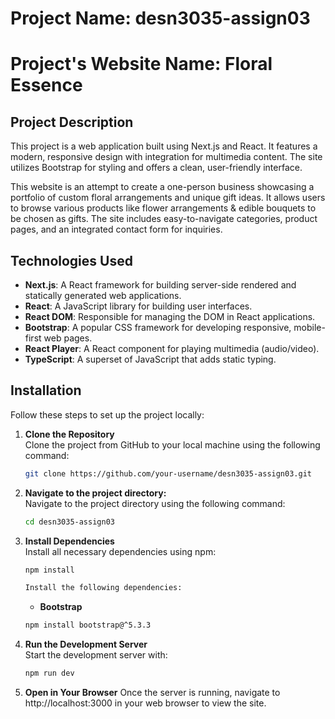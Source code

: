 # Project Name: desn3035-assign03
# Project's Website Name: Floral Essence

## Project Description
This project is a web application built using Next.js and React. It features a modern, responsive design with integration for multimedia content. The site utilizes Bootstrap for styling and offers a clean, user-friendly interface.

This website is an attempt to create a one-person business showcasing a portfolio of custom floral arrangements and unique gift ideas. It allows users to browse various products like flower arrangements & edible bouquets to be chosen as gifts. The site includes easy-to-navigate categories, product pages, and an integrated contact form for inquiries.

## Technologies Used
- **Next.js**: A React framework for building server-side rendered and statically generated web applications.
- **React**: A JavaScript library for building user interfaces.
- **React DOM**: Responsible for managing the DOM in React applications.
- **Bootstrap**: A popular CSS framework for developing responsive, mobile-first web pages.
- **React Player**: A React component for playing multimedia (audio/video).
- **TypeScript**: A superset of JavaScript that adds static typing.

## Installation
Follow these steps to set up the project locally:

1. **Clone the Repository**  
   Clone the project from GitHub to your local machine using the following command:

   ```bash
   git clone https://github.com/your-username/desn3035-assign03.git

2. **Navigate to the project directory:**  
   Navigate to the project directory using the following command:

   ```bash
   cd desn3035-assign03

3. **Install Dependencies**  
   Install all necessary dependencies using npm:

   ```bash
   npm install

   Install the following dependencies:

   ``````
   - **Bootstrap**
    
   ```bash
   npm install bootstrap@^5.3.3
   ``````

4. **Run the Development Server**  
   Start the development server with:

   ```bash
   npm run dev

5. **Open in Your Browser**
   Once the server is running, navigate to http://localhost:3000 in your web browser to view the site.
